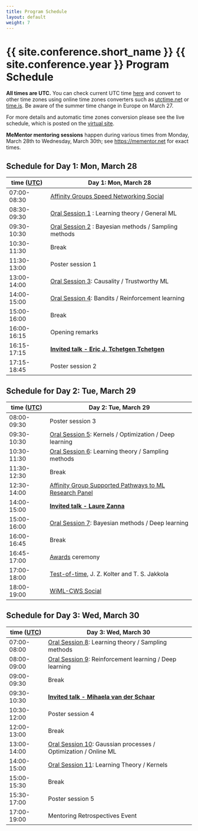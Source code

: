 ```yaml
---
title: Program Schedule
layout: default
weight: 7
---
```


# {{ site.conference.short_name }} {{ site.conference.year }} Program Schedule 

**All times are UTC.**
You can check current UTC time [here](https://www.utctime.net/)
and convert to other time zones using online time zones converters such as
[utctime.net](https://www.utctime.net/utc-time-zone-converter) or [time.is](https://time.is/UTC). 
Be aware of the summer time change in Europe on March 27.

For more details and automatic time zones conversion 
please see the live schedule, 
which is posted on the [virtual site](https://virtual.aistats.org/virtual/2022/calendar). 


**MeMentor mentoring sessions** happen during various times from Monday, 
March 28th to Wednesday, March 30th; 
see <https://mementor.net> for exact times.

## Schedule for Day 1: Mon, March 28

| time ([UTC](https://www.utctime.net/))  | **Day 1: Mon, March 28**                                              |
--------------|---------------------------------------------------------------------------------------------------|
| 07:00-08:30 | [Affinity Groups Speed Networking Social](community.html#affinity-groups-speed-networking-social) |
| 08:30-09:30 | [Oral Session 1](orals.html#day-1-mon-march-28) : Learning theory / General ML                    |
| 09:30-10:30 | [Oral Session 2](orals.html#day-1-mon-march-28) : Bayesian methods / Sampling methods             |
| 10:30-11:30 | Break                                                                                             |
| 11:30-13:00 | Poster session 1                                                                                  |
| 13:00-14:00 | [Oral Session 3](orals.html#day-1-mon-march-28): Causality / Trustworthy ML                       |
| 14:00-15:00 | [Oral Session 4](orals.html#day-1-mon-march-28): Bandits / Reinforcement learning                 |
| 15:00-16:00 | Break                                                                                             |
| 16:00-16:15 | Opening remarks                                                                                   |
| 16:15-17:15 | [**Invited talk - Eric J. Tchetgen Tchetgen**](invitedtalks.html#day-1-mon-march-28)              |
| 17:15-18:45 | Poster session 2                                                                                  |


## Schedule for Day 2: Tue, March 29


| time ([UTC](https://www.utctime.net/)) |  **Day 2: Tue, March 29**                                         |
|-------------|----------------------------------------------------------------------------------------------|
|08:00-09:30| Poster session 3                                                                               |
|09:30-10:30| [Oral Session 5](orals.html#day-2-tue-march-29): Kernels / Optimization / Deep learning        |
|10:30-11:30| [Oral Session 6](orals.html#day-2-tue-march-29): Learning theory / Sampling methods            |
|11:30-12:30| Break                                                                                          |
|12:30-14:00| [Affinity Group Supported Pathways to ML Research Panel](community.html#affinity-group-supported-pathways-to-ml-research-panel-and-social)|
|14:00-15:00| [**Invited talk - Laure Zanna**](invitedtalks.html#day-2-tue-march-29)                         |
|15:00-16:00| [Oral Session 7](orals.html#day-2-tue-march-29): Bayesian methods / Deep learning              |
|16:00-16:45| Break                                                                                          |
|16:45-17:00| [Awards](awards.html) ceremony                                                                 |
|17:00-18:00| [Test-of-time](awards.html#aistats-2022-test-of-time-award),  J. Z. Kolter and T. S. Jakkola   |
|18:00-19:00| [WiML-CWS Social](community.html#wiml-cws-social)                                              |


## Schedule for Day 3: Wed, March 30

| time ([UTC](https://www.utctime.net/))  | **Day 3: Wed, March 30**                                            |
|-------------|-------------------------------------------------------------------------------------------------|
| 07:00-08:00 | [Oral Session 8](orals.html#day-3-wed-march-30): Learning theory / Sampling methods             |  
| 08:00-09:00 | [Oral Session 9](orals.html#day-3-wed-march-30): Reinforcement learning / Deep learning         |
| 09:00-09:30 | Break                                                                                           |
| 09:30-10:30 | [**Invited talk - Mihaela van der Schaar**](invitedtalks.html#day-3-wed-march-30)               |
| 10:30-12:00 | Poster session 4                                                                                |
| 12:00-13:00 | Break                                                                                           |
| 13:00-14:00 | [Oral Session 10](orals.html#day-3-wed-march-30): Gaussian processes / Optimization / Online ML |
| 14:00-15:00 | [Oral Session 11](orals.html#day-3-wed-march-30): Learning Theory / Kernels                     |
| 15:00-15:30 | Break                                                                                           |
| 15:30-17:00 | Poster session 5                                                                                |
| 17:00-19:00 | Mentoring Retrospectives Event                                                                  |
